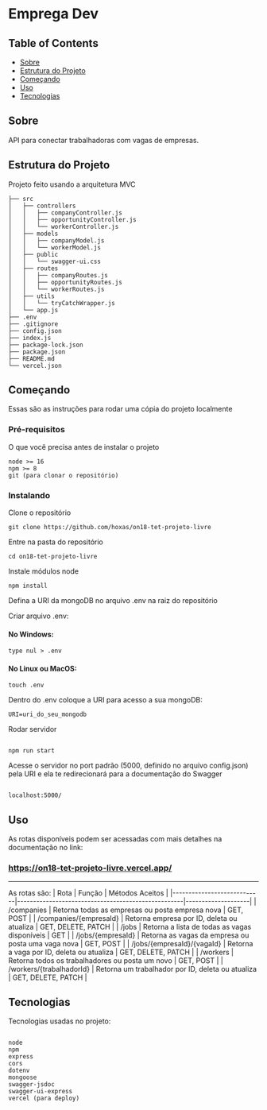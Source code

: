 # Emprega Dev

## Table of Contents

- [Sobre](#about)
- [Estrutura do Projeto](#file_structure)
- [Começando](#getting_started)
- [Uso](#usage)
- [Tecnologias](#technologies)

## Sobre <a name = "about"></a>

API para conectar trabalhadoras com vagas de empresas.

## Estrutura do Projeto <a name = "file_structure"></a>

Projeto feito usando a arquitetura MVC

```
├── src
│   ├── controllers
│   │   ├── companyController.js
│   │   ├── opportunityController.js
│   │   └── workerController.js
│   ├── models
│   │   ├── companyModel.js
│   │   └── workerModel.js
│   ├── public
│   │   └── swagger-ui.css
│   ├── routes
│   │   ├── companyRoutes.js
│   │   ├── opportunityRoutes.js
│   │   └── workerRoutes.js
│   ├── utils
│   │   └── tryCatchWrapper.js
│   └── app.js
├── .env
├── .gitignore
├── config.json
├── index.js
├── package-lock.json
├── package.json
├── README.md
└── vercel.json
```

## Começando <a name = "getting_started"></a>

Essas são as instruções para rodar uma cópia do projeto localmente

### Pré-requisitos

O que você precisa antes de instalar o projeto

```
node >= 16
npm >= 8
git (para clonar o repositório)
```

### Instalando

Clone o repositório

```
git clone https://github.com/hoxas/on18-tet-projeto-livre
```

Entre na pasta do repositório

```
cd on18-tet-projeto-livre
```

Instale módulos node

```
npm install
```

Defina a URI da mongoDB no arquivo .env na raiz do repositório

Criar arquivo .env:

#### No Windows:

```
type nul > .env
```

#### No Linux ou MacOS:

```
touch .env
```

Dentro do .env coloque a URI para acesso a sua mongoDB:

```
URI=uri_do_seu_mongodb
```

Rodar servidor

```

npm run start

```

Acesse o servidor no port padrão (5000, definido no arquivo config.json) pela URI e ela te redirecionará para a documentação do Swagger

```

localhost:5000/

```

## Uso <a name = "usage"></a>

As rotas disponíveis podem ser acessadas com mais detalhes na documentação no link:

### https://on18-tet-projeto-livre.vercel.app/

---

As rotas são:
| Rota | Função | Métodos Aceitos |
|----------------------------|----------------------------------------------------|--------------------|
| /companies | Retorna todas as empresas ou posta empresa nova | GET, POST |
| /companies/{empresaId} | Retorna empresa por ID, deleta ou atualiza | GET, DELETE, PATCH |
| /jobs | Retorna a lista de todas as vagas disponíveis | GET |
| /jobs/{empresaId} | Retorna as vagas da empresa ou posta uma vaga nova | GET, POST |
| /jobs/{empresaId}/{vagaId} | Retorna a vaga por ID, deleta ou atualiza | GET, DELETE, PATCH |
| /workers | Retorna todos os trabalhadores ou posta um novo | GET, POST |
| /workers/{trabalhadorId} | Retorna um trabalhador por ID, deleta ou atualiza | GET, DELETE, PATCH |

## Tecnologias <a name = "technologies"></a>

Tecnologias usadas no projeto:

```

node
npm
express
cors
dotenv
mongoose
swagger-jsdoc
swagger-ui-express
vercel (para deploy)

```
